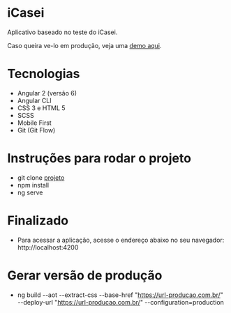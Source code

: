 # iCasei

Aplicativo baseado no teste do iCasei.

Caso queira ve-lo em produção, veja uma [demo aqui](https://branndonarruda.bitbucket.io/icasei/ "clique aqui").


# Tecnologias
- Angular 2 (versão 6)
- Angular CLI
- CSS 3 e HTML 5
- SCSS
- Mobile First
- Git (Git Flow)

# Instruções para rodar o projeto
- git clone [projeto](https://bitbucket.org/branndonarruda/icasei/src/develop/ "clique aqui")
- npm install
- ng serve

# Finalizado
- Para acessar a aplicação, acesse o endereço abaixo no seu navegador: http://localhost:4200

# Gerar versão de produção
- ng build --aot --extract-css --base-href "https://url-producao.com.br/" --deploy-url "https://url-producao.com.br/" --configuration=production
